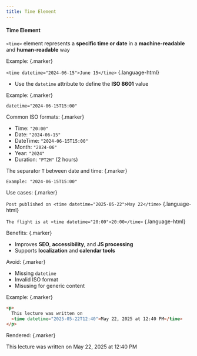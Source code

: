 ```yaml
---
title: Time Element
---
```


#### Time Element

`<time>` element represents a **specific time or date** in a **machine-readable** and **human-readable** way  

Example: {.marker}  

`<time datetime="2024-06-15">June 15</time>` {.language-html}  

- Use the `datetime` attribute to define the **ISO 8601** value  

Example: {.marker}  

`datetime="2024-06-15T15:00"`

Common ISO formats:  {.marker}  

  - Time: `"20:00"`  
  - Date: `"2024-06-15"`  
  - DateTime: `"2024-06-15T15:00"`  
  - Month: `"2024-06"`  
  - Year: `"2024"`  
  - Duration: `"PT2H"` (2 hours)

The separator `T` between date and time: {.marker}  

  `Example: "2024-06-15T15:00"`

Use cases: {.marker}  

  `Post published on <time datetime="2025-05-22">May 22</time>`  {.language-html}  
  
  `The flight is at <time datetime="20:00">20:00</time>` {.language-html}  

Benefits: {.marker}  

  - Improves **SEO**, **accessibility**, and **JS processing**
  - Supports **localization** and **calendar tools**

Avoid: {.marker}  

  - Missing `datetime`  
  - Invalid ISO format  
  - Misusing for generic content


Example: {.marker}  

```html
<p>
  This lecture was written on
  <time datetime="2025-05-22T12:40">May 22, 2025 at 12:40 PM</time>
</p>
```

Rendered: {.marker}  

<p>
  This lecture was written on
  <time datetime="2025-05-22T12:40">May 22, 2025 at 12:40 PM</time>
</p>